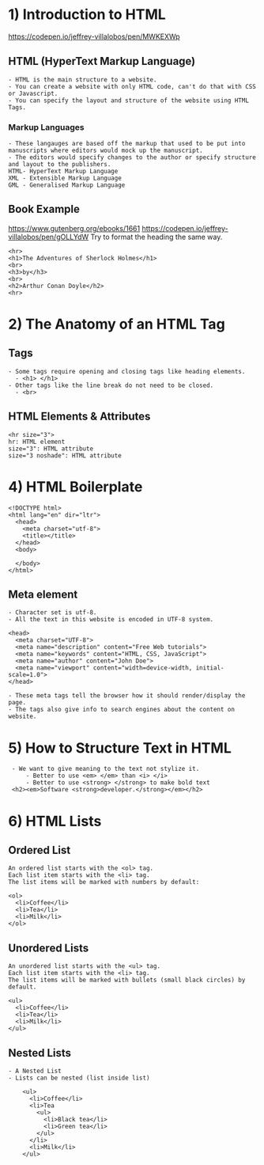 # 1) Introduction to HTML
https://codepen.io/jeffrey-villalobos/pen/MWKEXWp
## HTML (HyperText Markup Language)
    - HTML is the main structure to a website.
    - You can create a website with only HTML code, can't do that with CSS or Javascript.
    - You can specify the layout and structure of the website using HTML Tags.
### Markup Languages
    - These langauges are based off the markup that used to be put into manuscripts where editors would mock up the manuscript.
    - The editors would specify changes to the author or specify structure and layout to the publishers.
    HTML- HyperText Markup Language
    XML - Extensible Markup Language
    GML - Generalised Markup Language
## Book Example
https://www.gutenberg.org/ebooks/1661
https://codepen.io/jeffrey-villalobos/pen/gOLLYdW
Try to format the heading the same way.

    <hr>
    <h1>The Adventures of Sherlock Holmes</h1>
    <br>
    <h3>by</h3>
    <br>
    <h2>Arthur Conan Doyle</h2>
    <hr>










# 2) The Anatomy of an HTML Tag
## Tags
    - Some tags require opening and closing tags like heading elements.
      - <h1> </h1>
    - Other tags like the line break do not need to be closed. 
      - <br>
      
## HTML Elements & Attributes
    <hr size="3">
    hr: HTML element
    size="3": HTML attribute
    size="3 noshade": HTML attribute
    
    
    
    
    
    
    
    
    
# 4) HTML Boilerplate
    <!DOCTYPE html>
    <html lang="en" dir="ltr">
      <head>
        <meta charset="utf-8">
        <title></title>
      </head>
      <body>

      </body>
    </html>

## Meta element
    - Character set is utf-8.
    - All the text in this website is encoded in UTF-8 system. 

    <head>
      <meta charset="UTF-8">
      <meta name="description" content="Free Web tutorials">
      <meta name="keywords" content="HTML, CSS, JavaScript">
      <meta name="author" content="John Doe">
      <meta name="viewport" content="width=device-width, initial-scale=1.0">
    </head>

    - These meta tags tell the browser how it should render/display the page.
    - The tags also give info to search engines about the content on website. 








# 5) How to Structure Text in HTML
     - We want to give meaning to the text not stylize it. 
         - Better to use <em> </em> than <i> </i>
         - Better to use <strong> </strong> to make bold text
     <h2><em>Software <strong>developer.</strong></em></h2>









# 6) HTML Lists
## Ordered List
    An ordered list starts with the <ol> tag. 
    Each list item starts with the <li> tag.
    The list items will be marked with numbers by default:

    <ol>
      <li>Coffee</li>
      <li>Tea</li>
      <li>Milk</li>
    </ol>  
## Unordered Lists
    An unordered list starts with the <ul> tag. 
    Each list item starts with the <li> tag.
    The list items will be marked with bullets (small black circles) by default.

    <ul>
      <li>Coffee</li>
      <li>Tea</li>
      <li>Milk</li>
    </ul>

## Nested Lists
    - A Nested List
    - Lists can be nested (list inside list)

        <ul>
          <li>Coffee</li>
          <li>Tea
            <ul>
              <li>Black tea</li>
              <li>Green tea</li>
            </ul>
          </li>
          <li>Milk</li>
        </ul>
